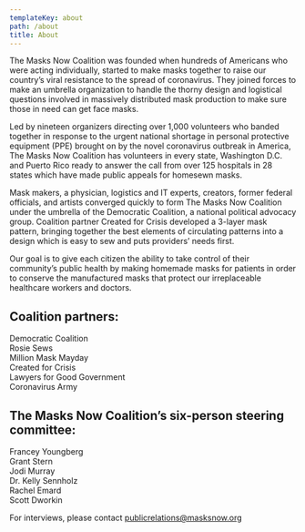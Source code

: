 ```yaml
---
templateKey: about
path: /about
title: About
---
```

The Masks Now Coalition was founded when hundreds of Americans who were acting individually, started to make masks together to raise our country’s viral resistance to the spread of coronavirus. They joined forces to make an umbrella organization to handle the thorny design and logistical questions involved in massively distributed mask production to make sure those in need can get face masks.

Led by nineteen organizers directing over 1,000 volunteers who banded together in response to the urgent national shortage in personal protective equipment (PPE) brought on by the novel coronavirus outbreak in America, The Masks Now Coalition has volunteers in every state, Washington D.C. and Puerto Rico ready to answer the call from over 125 hospitals in 28 states which have made public appeals for homesewn masks. 

Mask makers, a physician, logistics and IT experts, creators, former federal officials, and artists converged quickly to form The Masks Now Coalition under the umbrella of the Democratic Coalition, a national political advocacy group. Coalition partner Created for Crisis developed a 3-layer mask pattern, bringing together the best elements of circulating patterns into a design which is easy to sew and puts providers’ needs first.

Our goal is to give each citizen the ability to take control of their community’s public health by making homemade masks for patients in order to conserve the manufactured masks that protect our irreplaceable healthcare workers and doctors. 

## Coalition partners: 

Democratic Coalition  
Rosie Sews  
Million Mask Mayday  
Created for Crisis  
Lawyers for Good Government  
Coronavirus Army

## The Masks Now Coalition’s six-person steering committee:

Francey Youngberg  
Grant Stern  
Jodi Murray  
Dr. Kelly Sennholz  
Rachel Emard  
Scott Dworkin

For interviews, please contact [publicrelations@masksnow.org](mailto:publicrelations@masksnow.org)
